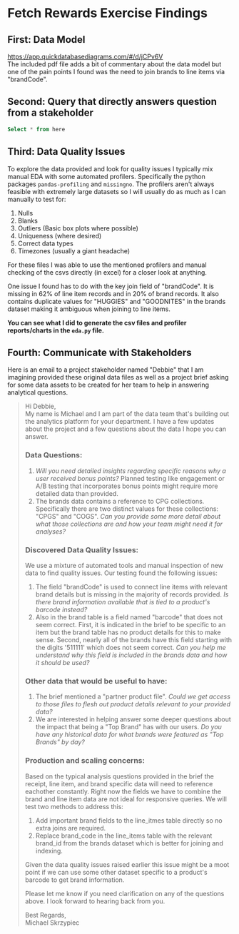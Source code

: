 # Fetch Rewards Exercise Findings

## First: Data Model
https://app.quickdatabasediagrams.com/#/d/jCPv6V  
The included pdf file adds a bit of commentary about the data model but one of the pain points I found was the need to join brands to line items via "brandCode".

## Second: Query that directly answers question from a stakeholder
```SQL 
Select * from here
```
## Third: Data Quality Issues
To explore the data provided and look for quality issues I typically mix manual EDA with some automated profilers. Specifically the python packages `pandas-profiling` and `missingno`. The profilers aren't always feasible with extremely large datasets so I will usually do as much as I can manually to test for:
1) Nulls
2) Blanks
3) Outliers (Basic box plots where possible)
4) Uniqueness (where desired)
5) Correct data types
6) Timezones (usually a giant headache)

For these files I was able to use the mentioned profilers and manual checking of the csvs directly (in excel) for a closer look at anything.

One issue I found has to do with the key join field of "brandCode". It is missing in 62% of line item records and in 20% of brand records. It also contains duplicate values for "HUGGIES" and "GOODNITES" in the brands dataset making it ambiguous when joining to line items.

**You can see what I did to generate the csv files and profiler reports/charts in the `eda.py` file.**

## Fourth: Communicate with Stakeholders
Here is an email to a project stakeholder named "Debbie" that I am imagining provided these original data files as well as a project brief asking for some data assets to be created for her team to help in answering analytical questions.
> Hi Debbie,  
> My name is Michael and I am part of the data team that's building out the analytics platform for your department. I have a few updates about the project and a few questions about the data I hope you can answer.  
>
> ### Data Questions:  
> 1. *Will you need detailed insights regarding specific reasons why a user received bonus points?* Planned testing like engagement or A/B testing that incorporates bonus points might require more detailed data than provided.
> 2. The brands data contains a reference to CPG collections. Specifically there are two distinct values for these collections: "CPGS" and "COGS". *Can you provide some more detail about what those collections are and how your team might need it for analyses?*
>
> ### Discovered Data Quality Issues:  
> We use a mixture of automated tools and manual inspection of new data to find quality issues. Our testing found the following issues:  
> 1. The field "brandCode" is used to connect line items with relevant brand details but is missing in the majority of records provided. *Is there brand information available that is tied to a product's barcode instead?*
> 2. Also in the brand table is a field named "barcode" that does not seem correct. First, it is indicated in the brief to be specific to an item but the brand table has no product details for this to make sense. Second, nearly all of the brands have this field starting with the digits '511111' which does not seem correct. *Can you help me understand why this field is included in the brands data and how it should be used?*
> ### Other data that would be useful to have:  
> 1. The brief mentioned a "partner product file". *Could we get access to those files to flesh out product details relevant to your provided data?*
> 2. We are interested in helping answer some deeper questions about the impact that being a "Top Brand" has with our users. *Do you have any historical data for what brands were featured as "Top Brands" by day?*
> ### Production and scaling concerns:  
> Based on the typical analysis questions provided in the brief the receipt, line item, and brand specific data will need to reference eachother constantly. Right now the fields we have to combine the brand and line item data are not ideal for responsive queries. We will test two methods to address this:  
> 1. Add important brand fields to the line_itmes table directly so no extra joins are required.  
> 2. Replace brand_code in the line_items table with the relevant brand_id from the brands dataset which is better for joining and indexing.
>
> Given the data quality issues raised earlier this issue might be a moot point if we can use some other dataset specific to a product's barcode to get brand information. 
> 
> Please let me know if you need clarification on any of the questions above. I look forward to hearing back from you.
>
> Best Regards,  
> Michael Skrzypiec


